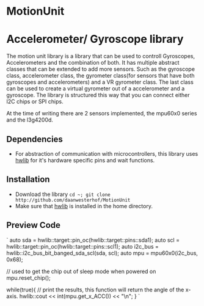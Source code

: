 
# MotionUnit

Accelerometer/ Gyroscope library
============================

The motion unit library is a library that can be used to controll Gyroscopes, Accelerometers and the combination of both.
It has multiple abstract classes that can be extended to add more sensors. Such as the gyroscope class, accelerometer class, 
the gyrometer class(for sensors that have both gyroscopes and accelerometers) and a VR gyrometer class. 
The last class can be used to create a virtual gyrometer out of a accelerometer and a gyroscope. 
The library is structured this way that you can connect either I2C chips or SPI chips. 

At the time of writing there are 2 sensors implemented, the mpu60x0 series and the l3g4200d. 

Dependencies
-----
- For abstraction of communication with microcontrollers, this library uses [hwlib](http://github.com/wovo/hwlib) for it's hardware specific pins and wait functions. 

Installation
-----
- Download the library `cd ~; git clone http://github.com/daanwesterhof/MotionUnit`
- Make sure that [hwlib](http://github.com/wovo/hwlib) is installed in the home directory.
  
 
Preview Code
----
`
auto sda = hwlib::target::pin_oc(hwlib::target::pins::sda1);
auto scl = hwlib::target::pin_oc(hwlib::target::pins::scl1);
auto i2c_bus = hwlib::i2c_bus_bit_banged_sda_scl(sda, scl);
auto mpu = mpu60x0(i2c_bus, 0x68);

// used to get the chip out of sleep mode when powered on
mpu.reset_chip();

while(true){
  // print the results, this function will return the angle of the x-axis.
  hwlib::cout << int(mpu.get_x_ACC()) << "\n";
}
`


